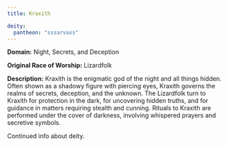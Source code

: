 ```yaml
---
title: Kraxith

deity: 
  pantheon: "sssarvass"
---
```


**Domain:** Night, Secrets, and Deception

**Original Race of Worship:** Lizardfolk

**Description:** Kraxith is the enigmatic god of the night and all things hidden. Often shown as a shadowy figure with piercing eyes, Kraxith governs the realms of secrets, deception, and the unknown. The Lizardfolk turn to Kraxith for protection in the dark, for uncovering hidden truths, and for guidance in matters requiring stealth and cunning. Rituals to Kraxith are performed under the cover of darkness, involving whispered prayers and secretive symbols.

<!--more-->

<div class="todo">Continued info about deity.</div>